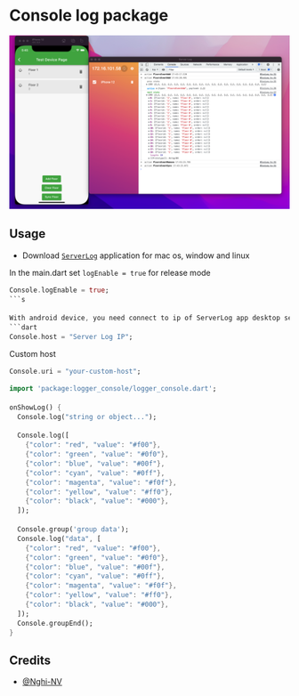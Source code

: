 # Console log package

![](https://github.com/Nghi-NV/logger-console/blob/main/assets/example.png)

## Usage

- Download [`ServerLog`](https://drive.google.com/drive/folders/1h3qreStLaesHTFkgwHRKaMZFrt88Cx-Y?usp=sharing) application for mac os, window and linux

In the main.dart set `logEnable = true` for release mode 
```dart
Console.logEnable = true;
```s

With android device, you need connect to ip of ServerLog app desktop server
```dart
Console.host = "Server Log IP";
```

Custom host
```dart
Console.uri = "your-custom-host";
```

```dart
import 'package:logger_console/logger_console.dart';
  
onShowLog() {
  Console.log("string or object...");

  Console.log([
    {"color": "red", "value": "#f00"},
    {"color": "green", "value": "#0f0"},
    {"color": "blue", "value": "#00f"},
    {"color": "cyan", "value": "#0ff"},
    {"color": "magenta", "value": "#f0f"},
    {"color": "yellow", "value": "#ff0"},
    {"color": "black", "value": "#000"},
  ]);

  Console.group('group data');
  Console.log("data", [
    {"color": "red", "value": "#f00"},
    {"color": "green", "value": "#0f0"},
    {"color": "blue", "value": "#00f"},
    {"color": "cyan", "value": "#0ff"},
    {"color": "magenta", "value": "#f0f"},
    {"color": "yellow", "value": "#ff0"},
    {"color": "black", "value": "#000"},
  ]);
  Console.groupEnd();
}
```

## Credits

- [@Nghi-NV](https://github.com/Nghi-NV)